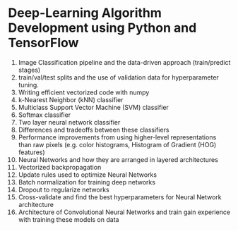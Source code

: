 # Deep-Learning Algorithm Development using Python and TensorFlow

1. Image Classification pipeline and the data-driven approach (train/predict stages)  <br />
2. train/val/test splits and the use of validation data for hyperparameter tuning. <br />
3. Writing efficient vectorized code with numpy  <br />
4. k-Nearest Neighbor (kNN) classifier  <br />
5. Multiclass Support Vector Machine (SVM) classifier  <br />
6. Softmax classifier  <br />
7. Two layer neural network classifier  <br />
8. Differences and tradeoffs between these classifiers <br />
9. Performance improvements from using higher-level representations than raw pixels (e.g. color histograms, Histogram of Gradient (HOG) features) <br />
10. Neural Networks and how they are arranged in layered architectures <br />
11. Vectorized backpropagation <br />
12. Update rules used to optimize Neural Networks  <br />
13. Batch normalization for training deep networks <br />
14. Dropout to regularize networks <br />
15. Cross-validate and find the best hyperparameters for Neural Network architecture <br />
16. Architecture of Convolutional Neural Networks and train gain experience with training these models on data <br />
